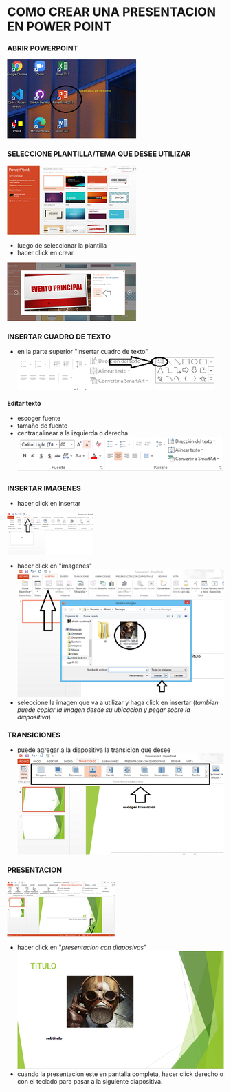# COMO CREAR UNA PRESENTACION EN POWER POINT
### ABRIR POWERPOINT
![abrir](imagenes/abrir.PNG)
### SELECCIONE PLANTILLA/TEMA QUE DESEE UTILIZAR
![tema](imagenes/tema.PNG)
+ luego de seleccionar la plantilla 
+ hacer click en crear

![crear](imagenes/crear.PNG)
### INSERTAR CUADRO DE TEXTO

+ en la parte superior "insertar cuadro de texto"
![texto](imagenes/texto.PNG)
#### Editar texto
+ escoger fuente 
+ tamaño de fuente 
+ centrar,alinear a la izquierda o derecha
![texto2](imagenes/texto2.PNG)
### INSERTAR IMAGENES
+ hacer click en insertar

![insertar](imagenes/insertar.PNG)

+ hacer click en "imagenes"
![insertar2](imagenes/insertar2.PNG)
+ seleccione la imagen que va a utilizar y haga click en insertar (_tambien puede copiar la imagen desde su ubicacion y pegar sobre la diapositiva_)
### TRANSICIONES
+ puede agregar a la diapositiva la transicion que desee
![transiciones](imagenes/transiciones.PNG) 
### PRESENTACION 
![presentacion](imagenes/presentacion.PNG)
+ hacer click en "_presentacion con diaposivas_"
![presentacion2](imagenes/presentacio2.PNG)
+ cuando la presentacion este en pantalla completa, hacer click derecho o con el teclado para pasar a la siguiente diapositiva.
